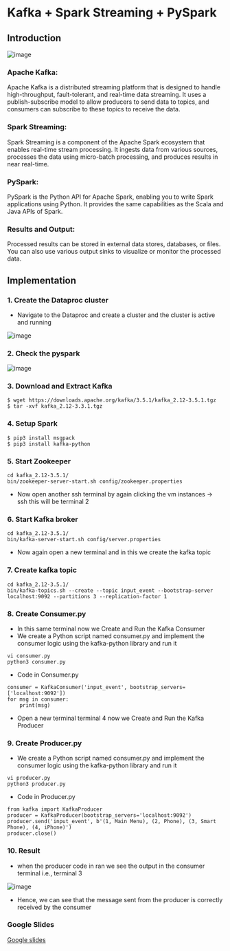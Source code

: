 <h1>Kafka + Spark Streaming + PySpark</h1>

<h2>Introduction</h2>

![image](https://github.com/Ashritha-lopelli/CloudComputing/assets/124090003/91763a58-ac6d-4412-b701-0f3068f45d92)

<h3>Apache Kafka:</h3> Apache Kafka is a distributed streaming platform that is designed to handle high-throughput, fault-tolerant, and real-time data streaming. It uses a publish-subscribe model to allow producers to send data to topics, and consumers can subscribe to these topics to receive the data.

<h3>Spark Streaming:</h3> Spark Streaming is a component of the Apache Spark ecosystem that enables real-time stream processing. It ingests data from various sources, processes the data using micro-batch processing, and produces results in near real-time.

<h3>PySpark:</h3> PySpark is the Python API for Apache Spark, enabling you to write Spark applications using Python. It provides the same capabilities as the Scala and Java APIs of Spark.

<h3>Results and Output:</h3> Processed results can be stored in external data stores, databases, or files. You can also use various output sinks to visualize or monitor the processed data.

<h2>Implementation</h2>
<h3>1.	Create the Dataproc cluster</h3>

* Navigate to the Dataproc and create a cluster and the cluster is active and running

![image](https://github.com/Ashritha-lopelli/CloudComputing/assets/124090003/72c7ac6f-104b-440e-b300-d34996b8fe6c)

<h3>2. Check the pyspark</h3>

![image](https://github.com/Ashritha-lopelli/CloudComputing/assets/124090003/a61f0467-d65a-4485-8000-a96eb594e807)

<h3>3. Download and Extract Kafka </h3>

```
$ wget https://downloads.apache.org/kafka/3.5.1/kafka_2.12-3.5.1.tgz
$ tar -xvf kafka_2.12-3.3.1.tgz
```
<h3>4.	Setup Spark</h3>

```
$ pip3 install msgpack
$ pip3 install kafka-python
```

<h3>5. Start Zookeeper</h3>

```
cd kafka_2.12-3.5.1/
bin/zookeeper-server-start.sh config/zookeeper.properties
```

* Now open another ssh terminal by again clicking the vm instances -> ssh this will be terminal 2

<h3>6. Start Kafka broker</h3>

```
cd kafka_2.12-3.5.1/
bin/kafka-server-start.sh config/server.properties
```

* Now again open a new terminal and in this we create the kafka topic

<h3>7. Create kafka topic</h3>

```
cd kafka_2.12-3.5.1/
bin/kafka-topics.sh --create --topic input_event --bootstrap-server localhost:9092 --partitions 3 --replication-factor 1
```

<h3>8. Create Consumer.py</h3>

* In this same terminal now we Create and Run the Kafka Consumer
* We create a Python script named consumer.py and implement the consumer logic using the kafka-python library and run it


```
vi consumer.py
python3 consumer.py
```

* Code in Consumer.py

```
consumer = KafkaConsumer('input_event', bootstrap_servers=['localhost:9092'])
for msg in consumer:
    print(msg)
```

* Open a new terminal  terminal 4 now we Create and Run the Kafka Producer

<h3>9. Create Producer.py</h3>

* We create a Python script named consumer.py and implement the consumer logic using the kafka-python library and run it

```
vi producer.py
python3 producer.py
```

* Code in Producer.py

```
from kafka import KafkaProducer
producer = KafkaProducer(bootstrap_servers='localhost:9092')
producer.send('input_event', b'(1, Main Menu), (2, Phone), (3, Smart Phone), (4, iPhone)')
producer.close()
```


<h3>10. Result</h3>

* when the producer code in ran we see the output in the consumer terminal i.e., terminal 3

![image](https://github.com/Ashritha-lopelli/CloudComputing/assets/124090003/5cf73ebd-b885-4e09-a3f8-9bf562046bc9)

* Hence, we can see that the message sent from the producer is correctly received by the consumer

<h3>Google Slides</h3>

[Google slides](https://docs.google.com/presentation/d/1s4sTYT26pFmMHLHrYYeArYl409Vv417B1MDnn8JUOX8/edit#slide=id.p1)




















